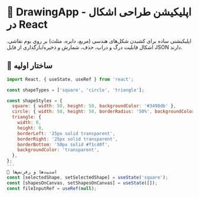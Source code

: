 # 🎨 DrawingApp - اپلیکیشن طراحی اشکال در React

اپلیکیشنی ساده برای کشیدن شکل‌های هندسی (مربع، دایره، مثلث) بر روی بوم نقاشی. اشکال قابلیت درگ و دراپ، حذف، شمارش و ذخیره/بارگذاری از فایل JSON دارند.

## 🧱 ساختار اولیه

```js
import React, { useState, useRef } from 'react';

const shapeTypes = ['square', 'circle', 'triangle'];

const shapeStyles = {
  square: { width: 50, height: 50, backgroundColor: '#3498db' },
  circle: { width: 50, height: 50, borderRadius: '50%', backgroundColor: '#e74c3c' },
  triangle: {
    width: 0,
    height: 0,
    borderLeft: '25px solid transparent',
    borderRight: '25px solid transparent',
    borderBottom: '50px solid #f1c40f',
    backgroundColor: 'transparent',
  },
};
'''
🧠 استیت‌ها و رفرنس‌ها
const [selectedShape, setSelectedShape] = useState('square');
const [shapesOnCanvas, setShapesOnCanvas] = useState([]);
const fileInputRef = useRef(null);
